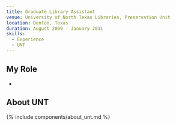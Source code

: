 ```yaml
---
title: Graduate Library Assistant
venue: University of North Texas Libraries, Preservation Unit
location: Denton, Texas
duration: August 2009 - January 2011
skills:
  - Experience
  - UNT
---
```


My Role
-------

* 

About UNT
----------

{% include components/about_unt.md %}
